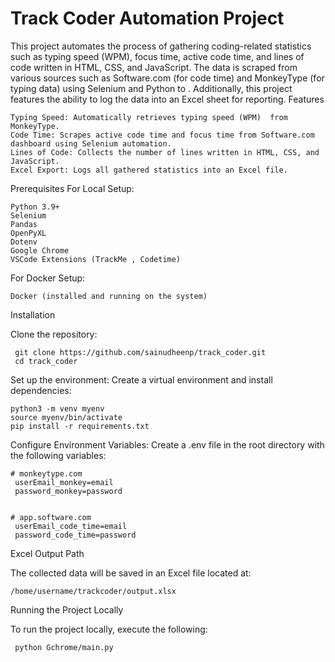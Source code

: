 <h1>Track Coder Automation Project</h1>


This project automates the process of gathering coding-related statistics such as typing speed (WPM), focus time, active code time, and lines of code written in HTML, CSS, and JavaScript. The data is scraped from various sources such as Software.com (for code time) and MonkeyType (for typing data) using Selenium and Python  to . Additionally, this project features the ability to log the data into an Excel sheet for reporting.
Features

    Typing Speed: Automatically retrieves typing speed (WPM)  from MonkeyType.
    Code Time: Scrapes active code time and focus time from Software.com dashboard using Selenium automation.
    Lines of Code: Collects the number of lines written in HTML, CSS, and JavaScript.
    Excel Export: Logs all gathered statistics into an Excel file.

Prerequisites
For Local Setup:

    Python 3.9+
    Selenium
    Pandas 
    OpenPyXL 
    Dotenv 
    Google Chrome
    VSCode Extensions (TrackMe , Codetime)
        
For Docker Setup:

    Docker (installed and running on the system)

Installation

   Clone the repository:

     git clone https://github.com/sainudheenp/track_coder.git
     cd track_coder

Set up the environment: Create a virtual environment and install dependencies:


    python3 -m venv myenv
    source myenv/bin/activate
    pip install -r requirements.txt


Configure Environment Variables: Create a .env file in the root directory with the following variables:

    # monkeytype.com
     userEmail_monkey=email
     password_monkey=password


    # app.software.com
     userEmail_code_time=email
     password_code_time=password


Excel Output Path

The collected data will be saved in an Excel file located at:


    /home/username/trackcoder/output.xlsx



Running the Project Locally

To run the project locally, execute the following:

     python Gchrome/main.py
